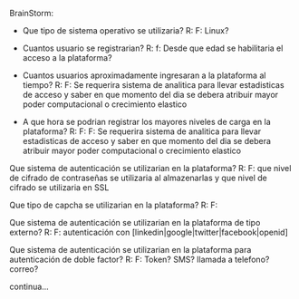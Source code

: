 BrainStorm:
- Que tipo de sistema operativo se utilizaria?
R:
F: Linux?

- Cuantos usuario se registrarian?
R:
f: Desde que edad se habilitaria el acceso a la plataforma?

- Cuantos usuarios aproximadamente ingresaran a la plataforma al tiempo?
R:
F: Se requerira sistema de analitica para llevar estadisticas de acceso y saber en que momento del dia se debera atribuir mayor poder computacional o crecimiento elastico

- A que hora se podrian registrar los mayores niveles de carga en la plataforma?
R:
F: F: Se requerira sistema de analitica para llevar estadisticas de acceso y saber en que momento del dia se debera atribuir mayor poder computacional o crecimiento elastico

Que sistema de autenticación se utilizarian en la plataforma?
R:
F: que nivel de cifrado de contraseñas se utilizaria al almazenarlas y que nivel de cifrado se utilizaria en SSL

Que tipo de capcha se utilizarian en la plataforma?
R:
F:

Que sistema de autenticación se utilizarian en la plataforma de tipo externo?
R:
F: autenticación con [linkedin|google|twitter|facebook|openid]

Que sistema de autenticación se utilizarian en la plataforma para autenticación de doble factor?
R:
F: Token? SMS? llamada a telefono? correo?

continua...

